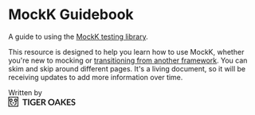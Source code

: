 # MockK Guidebook

A guide to using the [MockK testing library](https://mockk.io/).

This resource is designed to help you learn how to use MockK, whether you're new to mocking or [transitioning from another framework](./content/docs/mockito-migrate). You can skim and skip around different pages. It's a living document, so it will be receiving updates to add more information over time.

Written by <br><a style="color:inherit" href="https://tigeroakes.com"><svg width="135" height="20" viewBox="0 0 88 13" xmlns="http://www.w3.org/2000/svg" fill="currentColor" stroke="currentColor">
  <g transform="translate(.5 .5)">
    <title>Tiger Oakes</title>
    <path d="M0 0h12v12H0z" fill="none"/>
    <circle cx="3" cy="4" r="1.5" fill="none"/>
    <circle cx="9" cy="4" r="1.5" fill="none"/>
    <path d="M2.5 5.5V9L5 10.5m4.5-4.9V9L7 10.5" fill="none"/>
    <path d="M6 8.6L7.5 7h-3L6 8.6z" stroke="none"/>
    <path d="M86.6 3.97a.53.53 0 01-.15.17.32.32 0 01-.2.05.5.5 0 01-.26-.08l-.33-.2a2.7 2.7 0 00-.44-.2 1.9 1.9 0 00-.6-.08c-.22 0-.4.03-.56.08-.16.05-.3.12-.4.2-.1.1-.18.2-.23.33-.06.13-.08.27-.08.42 0 .2.05.35.16.47.1.13.25.24.42.33.18.1.38.17.6.24l.7.23c.23.08.46.17.7.28.22.1.42.24.6.4.18.17.32.37.42.6.1.24.16.53.16.87 0 .36-.06.7-.18 1.03a2.4 2.4 0 01-1.44 1.4 3.88 3.88 0 01-3.88-.86l.45-.73c.04-.05.08-.1.14-.13a.37.37 0 01.2-.06c.1 0 .2.04.3.12.1.08.24.16.4.26.15.1.32.17.52.25.2.08.44.12.73.12.43 0 .76-.1 1-.3.23-.2.35-.5.35-.88a.82.82 0 00-.16-.52 1.3 1.3 0 00-.42-.34c-.18-.1-.38-.17-.6-.24l-.7-.2a5.9 5.9 0 01-.68-.28 1.87 1.87 0 01-1.03-1.04 2.42 2.42 0 01.54-2.55c.22-.22.5-.4.83-.52a3.8 3.8 0 012.46.03 3 3 0 011.04.63l-.38.7zM35.07 6.55v3.3c-.4.3-.85.52-1.32.66-.47.14-.97.2-1.5.2-.66 0-1.27-.1-1.8-.3a3.77 3.77 0 01-2.26-2.18 4.4 4.4 0 01-.3-1.67c0-.6.1-1.17.3-1.68a3.8 3.8 0 012.17-2.18 5.17 5.17 0 013.48 0 3.44 3.44 0 011.23.76l-.43.7a.4.4 0 01-.27.2c-.1 0-.22 0-.35-.08l-.37-.22a3.33 3.33 0 00-1.58-.37c-.4 0-.77.08-1.1.2-.32.14-.6.33-.83.58-.23.25-.4.55-.53.9-.12.36-.18.75-.18 1.2 0 .46.06.88.2 1.24a2.4 2.4 0 001.44 1.5c.33.14.7.2 1.13.2a3.1 3.1 0 001.5-.35V7.68h-1a.3.3 0 01-.23-.08.27.27 0 01-.08-.2v-.85h2.7zm24.75 0c0 .6-.1 1.16-.3 1.66a3.88 3.88 0 01-2.13 2.2c-.5.2-1.07.3-1.68.3-.62 0-1.18-.1-1.7-.3a3.83 3.83 0 01-2.14-2.2c-.2-.5-.3-1.06-.3-1.65 0-.6.1-1.15.3-1.66a3.9 3.9 0 012.14-2.2c.5-.2 1.07-.3 1.7-.3a4.57 4.57 0 012.16.55 3.72 3.72 0 011.44 1.47 4.8 4.8 0 01.52 2.14zM24.42 3.74h-2.45v6.9h-1.52v-6.9H18V2.5h6.42v1.24zm2.36 6.9h-1.52V2.48h1.52v8.13zm54.37-6.94h-3.62v2.26h2.85v1.16h-2.84v2.3h3.6v1.2h-5.12V2.5h5.13v1.2zm-39.7 0h-3.62v2.26h2.85v1.16h-2.85v2.3h3.62v1.2H36.3V2.5h5.13v1.2zm2.62 6.93h-1.5V2.5h2.48c.55 0 1 .06 1.42.17.4.12.72.28.97.48.26.2.44.46.56.74.12.3.18.6.18.95a2.24 2.24 0 01-1.03 1.96 2.8 2.8 0 01-.76.36 1.5 1.5 0 01.5.47l2.03 3h-1.37c-.26 0-.44-.1-.56-.3l-1.7-2.6a.6.6 0 00-.2-.2.74.74 0 00-.34-.06h-.65v3.17zm25.97 0h-1.5V2.5h1.5v3.4h.36c.14 0 .26-0 .35-.05a.6.6 0 00.24-.2l2.25-2.84c.1-.12.2-.2.3-.25.1-.05.23-.07.38-.07h1.3L72.5 5.87c-.16.2-.33.35-.5.44.12.04.23.1.33.2.1.08.2.18.3.32l2.82 3.8H74.1a.83.83 0 01-.4-.07.63.63 0 01-.23-.22l-2.3-3a.6.6 0 00-.24-.22c-.1-.04-.23-.06-.4-.06h-.48v3.57zm-2.13 0h-1.17a.5.5 0 01-.32-.1.6.6 0 01-.2-.24l-.6-1.66h-3.37l-.6 1.66a.54.54 0 01-.17.24c-.1.07-.2.1-.33.1h-1.18l3.2-8.13h1.55l3.2 8.13zm-9.62-4.06c0-.45-.06-.85-.18-1.2-.12-.36-.3-.66-.52-.9a2.2 2.2 0 00-.8-.57c-.32-.14-.68-.2-1.07-.2-.4 0-.76.06-1.08.2-.3.13-.58.32-.8.56-.23.25-.4.55-.52.9-.12.36-.18.76-.18 1.2 0 .45.06.85.18 1.2a2.24 2.24 0 001.32 1.47c.32.13.68.2 1.08.2s.75-.07 1.07-.2c.3-.13.58-.32.8-.56.23-.25.4-.55.52-.9.12-.36.18-.76.18-1.2zm6.95 1l-1-2.7a6.14 6.14 0 01-.3-.96 10.83 10.83 0 01-.3.97l-1 2.7h2.6zm-20.2-3.9h-.97v2.7h.95c.28 0 .53-.04.74-.1.2-.08.4-.18.53-.3.13-.13.23-.28.3-.45.07-.17.1-.36.1-.57 0-.4-.13-.73-.4-.95-.28-.22-.7-.33-1.25-.33z" stroke="none"/>
  </g>
</svg>
</a>
